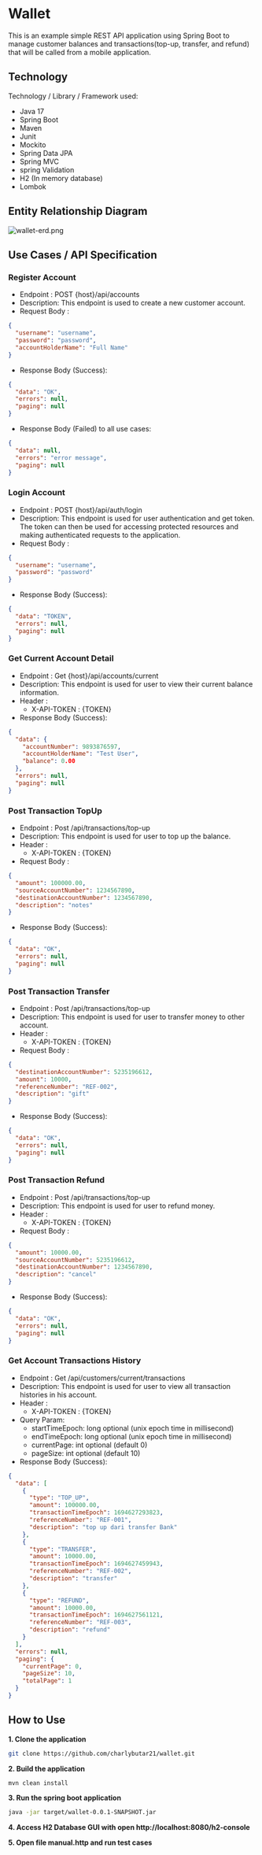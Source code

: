 # Wallet
This is an example simple REST API application using Spring Boot to manage customer balances and transactions(top-up, transfer, and refund) that will be called from a mobile application.

## Technology
Technology / Library / Framework used:
* Java 17
* Spring Boot
* Maven
* Junit 
* Mockito
* Spring Data JPA
* Spring MVC
* spring Validation
* H2 (In memory database)
* Lombok

## Entity Relationship Diagram
![wallet-erd.png](..%2F..%2F..%2FPictures%2Fwallet-erd.png)

## Use Cases / API Specification

### Register Account
- Endpoint : POST {host}/api/accounts
- Description: This endpoint is used to create a new customer account. 
- Request Body :
```json
{
  "username": "username",
  "password": "password",
  "accountHolderName": "Full Name"
}
```
- Response Body (Success):
```json
{
  "data": "OK",
  "errors": null,
  "paging": null
}
```
- Response Body (Failed) to all use cases:
```json
{
  "data": null,
  "errors": "error message",
  "paging": null
}
```

### Login Account
- Endpoint : POST {host}/api/auth/login
- Description: This endpoint is used for user authentication and get token. The token can then be used for accessing protected resources and making authenticated requests to the application.
- Request Body :
```json
{
  "username": "username",
  "password": "password"
}
```
- Response Body (Success):
```json
{
  "data": "TOKEN",
  "errors": null,
  "paging": null
}
```

### Get Current Account Detail
- Endpoint : Get {host}/api/accounts/current
- Description: This endpoint is used for user to view their current balance information.
- Header :
    * X-API-TOKEN : {TOKEN}
- Response Body (Success):
```json
{
  "data": {
    "accountNumber": 9893876597,
    "accountHolderName": "Test User",
    "balance": 0.00
  },
  "errors": null,
  "paging": null
}
```

### Post Transaction TopUp
- Endpoint : Post /api/transactions/top-up
- Description: This endpoint is used for user to top up the balance.
- Header :
    * X-API-TOKEN : {TOKEN}
- Request Body :
```json
{
  "amount": 100000.00,
  "sourceAccountNumber": 1234567890,
  "destinationAccountNumber": 1234567890,
  "description": "notes"
}
```
- Response Body (Success):
```json
{
  "data": "OK",
  "errors": null,
  "paging": null
}
```

### Post Transaction Transfer
- Endpoint : Post /api/transactions/top-up
- Description: This endpoint is used for user to transfer money to other account.
- Header :
    * X-API-TOKEN : {TOKEN}
- Request Body :
```json
{
  "destinationAccountNumber": 5235196612,
  "amount": 10000,
  "referenceNumber": "REF-002",
  "description": "gift"
}
```
- Response Body (Success):
```json
{
  "data": "OK",
  "errors": null,
  "paging": null
}
```

### Post Transaction Refund
- Endpoint : Post /api/transactions/top-up
- Description: This endpoint is used for user to refund money.
- Header :
    * X-API-TOKEN : {TOKEN}
- Request Body :
```json
{
  "amount": 10000.00,
  "sourceAccountNumber": 5235196612,
  "destinationAccountNumber": 1234567890,
  "description": "cancel"
}
```
- Response Body (Success):
```json
{
  "data": "OK",
  "errors": null,
  "paging": null
}
```

### Get Account Transactions History
- Endpoint : Get /api/customers/current/transactions
- Description: This endpoint is used for user to view all transaction histories in his account.
- Header :
    * X-API-TOKEN : {TOKEN}
- Query Param:
    * startTimeEpoch: long optional  (unix epoch time in millisecond)
    * endTimeEpoch: long  optional (unix epoch time in millisecond)
    * currentPage: int optional (default 0)
    * pageSize: int optional  (default 10)
- Response Body (Success):
```json
{
  "data": [
    {
      "type": "TOP_UP",
      "amount": 100000.00,
      "transactionTimeEpoch": 1694627293823,
      "referenceNumber": "REF-001",
      "description": "top up dari transfer Bank"
    },
    {
      "type": "TRANSFER",
      "amount": 10000.00,
      "transactionTimeEpoch": 1694627459943,
      "referenceNumber": "REF-002",
      "description": "transfer"
    },
    {
      "type": "REFUND",
      "amount": 10000.00,
      "transactionTimeEpoch": 1694627561121,
      "referenceNumber": "REF-003",
      "description": "refund"
    }
  ],
  "errors": null,
  "paging": {
    "currentPage": 0,
    "pageSize": 10,
    "totalPage": 1
  }
}
```

## How to Use
**1. Clone the application**
```bash
git clone https://github.com/charlybutar21/wallet.git
```

**2. Build the application**
```bash
mvn clean install
```

**3. Run the spring boot application**

```bash
java -jar target/wallet-0.0.1-SNAPSHOT.jar
```

**4. Access H2 Database GUI with open http://localhost:8080/h2-console**

**5. Open file manual.http and run test cases**
